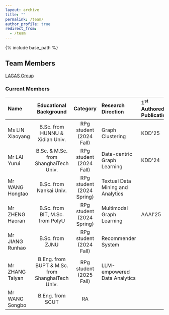 ```yaml
---
layout: archive
title: ""
permalink: /team/
author_profile: true
redirect_from:
  - /team
---
```


{% include base_path %}

## Team Members

[LAGAS Group](https://github.com/HKBU-LAGAS)

### Current Members

| Name         | Educational Background       |  Category    |   Research Direction  |   1<sup>st</sup> Authored Publications  |
|:--------------|:-------------------------------:|:--------------:|:-----------------------|:-----------------------|
| Ms LIN Xiaoyang | B.Sc. from HUNNU & Xidian Univ.| RPg student (2024 Fall) |   Graph Clustering  |        KDD'25         |
| Mr LAI Yurui | B.Sc. & M.Sc. from ShanghaiTech Univ.| RPg student (2024 Fall) |   Data-centric Graph Learning  |        KDD'24               |
| Mr WANG Hongtao | B.Sc. from Nankai Univ.| RPg student (2024 Spring) |   Textual Data Mining and Analytics  |                       |
| Mr ZHENG Haoran | B.Sc. from BIT, M.Sc. from PolyU| RPg student (2024 Spring) |   Multimodal Graph Learning |         AAAI'25          |
| Mr JIANG Runhao | B.Sc. from ZJNU| RPg student (2024 Fall) |  Recommender System   |                       |
| Mr ZHANG Taiyan | B.Eng. from BUPT & M.Sc. from ShanghaiTech Univ.| RPg student (2025 Fall) |  LLM-empowered Data Analytics   |                       |
| Mr WANG Songbo | B.Eng. from SCUT | RA |    |                       |

<!--
## Research Grants
- PI, Industrial Research Grant, HK$330K, 2024/2025
- PI, [Young Scientists Fund](https://www.nsfc.gov.cn/publish/portal0/tab1418/), CN¥300K, National Natural Science Foundation of China, 2023/2024
- PI, [Early Career Scheme Grant](https://www.ugc.edu.hk/eng/rgc/funding_opport/ecs/), HK$1.17M, Research Grants Council of Hong Kong SAR, 2023/2024
-->

